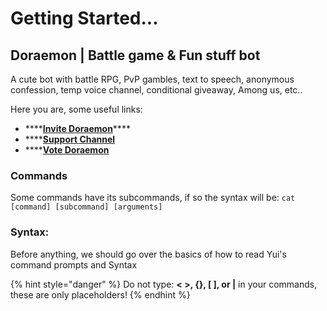 # Getting Started...

## Doraemon \| Battle game & Fun stuff bot

A cute bot with battle RPG, PvP gambles, text to speech, anonymous confession, temp voice channel, conditional giveaway, Among us, etc..

Here you are, some useful links:

* \*\*\*\*[**Invite Doraemon**](https://discord.com/oauth2/authorize?client_id=574812330760863744&permissions=838332017&scope=bot)\*\*\*\*
* \*\*\*\*[**Support Channel**](https://discord.gg/9kfcFNt)
* \*\*\*\*[**Vote Doraemon**](https://top.gg/bot/574812330760863744/vote)

### Commands

Some commands have its subcommands, if so the syntax will be: `cat [command] [subcommand] [arguments]`

### Syntax:

Before anything, we should go over the basics of how to read Yui's command prompts and Syntax

{% hint style="danger" %}
Do not type: **&lt; &gt;, {}, \[ \], or \|**  in your commands, these are only placeholders! 
{% endhint %}



